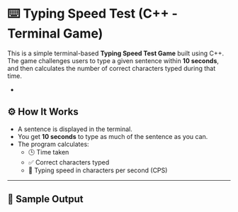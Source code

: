 # ⌨️ Typing Speed Test (C++ - Terminal Game)

This is a simple terminal-based **Typing Speed Test Game** built using C++. The game challenges users to type a given sentence within **10 seconds**, and then calculates the number of correct characters typed during that time.

-

## ⚙️ How It Works

- A sentence is displayed in the terminal.
- You get **10 seconds** to type as much of the sentence as you can.
- The program calculates:
  - 🕒 Time taken
  - ✅ Correct characters typed
  - 🔢 Typing speed in characters per second (CPS)

---

## 🧪 Sample Output

